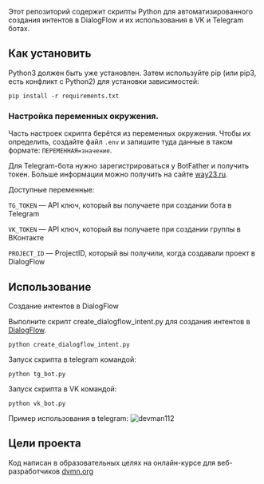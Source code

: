 Этот репозиторий содержит скрипты Python для автоматизированного создания интентов в DialogFlow и их использования в VK и Telegram ботах. 
## Как установить
Python3 должен быть уже установлен. Затем используйте pip (или pip3, есть конфликт с Python2) для установки зависимостей:

```
pip install -r requirements.txt
```

### Настройка переменных окружения.
Часть настроек скрипта берётся из переменных окружения. Чтобы их определить, создайте файл `.env` и запишите туда данные в таком формате: `ПЕРЕМЕННАЯ=значение`.


Для Telegram-бота нужно зарегистрироваться у BotFather и получить токен. Больше информации можно получить на сайте [way23.ru](https://way23.ru/).

Доступные переменные:

`TG_TOKEN` — API ключ, который вы получаете при создании бота в Telegram

`VK_TOKEN` — API ключ, который вы получаете при создании группы в ВКонтакте

`PROJECT_ID` — ProjectID, который вы получили, когда создавали проект в DialogFlow

## Использование
Создание интентов в DialogFlow

Выполните скрипт create_dialogflow_intent.py для создания интентов в [DialogFlow](https://dialogflow.cloud.google.com/).

```
python create_dialogflow_intent.py
```
Запуск скрипта в telegram командой:
```
python tg_bot.py
```

Запуск скрипта в VK командой:
```
python vk_bot.py
```
Пример использования в telegram:
![devman112](https://github.com/Kisly93/Game_verbs/assets/123402270/5c461aed-92e5-4fbc-bc3b-c4a0d05c0579)


## Цели проекта
Код написан в образовательных целях на онлайн-курсе для веб-разработчиков [dvmn.org](https://dvmn.org/)

